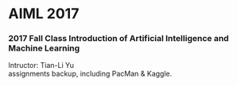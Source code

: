 # AIML 2017
### 2017 Fall Class Introduction of Artificial Intelligence and Machine Learning
Intructor: Tian-Li Yu
<br>
assignments backup, including PacMan & Kaggle.
